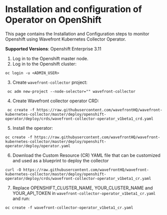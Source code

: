 # Installation and configuration of Operator on OpenShift
This page contains the Installation and Configuration steps to monitor Openshift using Wavefront Kubernetes Collector Operator.

**Supported Versions**: Openshift Enterprise 3.11

1. Log in to the Openshift master node.
2. Log in to the Openshift cluster:
```
oc login -u <ADMIN_USER>
```
3. Create `wavefront-collector` project:

```
 oc adm new-project --node-selector="" wavefront-collector
```
4. Create Wavefront collector operator CRD:
```
 oc create -f https://raw.githubusercontent.com/wavefrontHQ/wavefront-kubernetes-collector/master/deploy/openshift-operator/deploy/crds/wavefront-collector-operator_v1beta1_crd.yaml
```
5. Install the operator:
```
oc create -f https://raw.githubusercontent.com/wavefrontHQ/wavefront-kubernetes-collector/master/deploy/openshift-operator/deploy/operator.yaml
```
6. Download the Custom Resource (CR) YAML file that can be customized and used as a blueprint to deploy the collector
```
curl -O https://raw.githubusercontent.com/wavefrontHQ/wavefront-kubernetes-collector/master/deploy/openshift-operator/deploy/crds/wavefront-collector-operator_v1beta1_cr.yaml 
```

7. Replace OPENSHIFT_CLUSTER_NAME, YOUR_CLUSTER_NAME and YOUR_API_TOKEN in `wavefront-collector-operator_v1beta1_cr.yaml` and run:
```
oc create -f wavefront-collector-operator_v1beta1_cr.yaml
``` 
